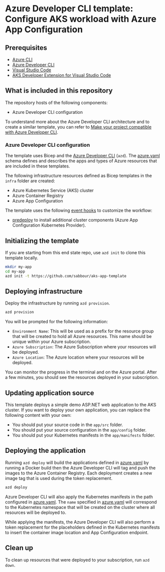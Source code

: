 # Azure Developer CLI template: Configure AKS workload with Azure App Configuration

## Prerequisites

- [Azure CLI](https://learn.microsoft.com/cli/azure/install-azure-cli)
- [Azure Developer CLI](https://learn.microsoft.com/azure/developer/azure-developer-cli/install-azd)
- [Visual Studio Code](https://code.visualstudio.com/download)
- [AKS Developer Extension for Visual Studio Code](https://marketplace.visualstudio.com/items?itemName=ms-kubernetes-tools.aks-devx-tools)

## What is included in this repository

The repository hosts of the following components:

- Azure Developer CLI configuration

To understand more about the Azure Developer CLI architecture and to create a similar template, you can refer to [Make your project compatible with Azure Developer CLI](https://learn.microsoft.com/en-us/azure/developer/azure-developer-cli/make-azd-compatible?pivots=azd-create).

### Azure Developer CLI configuration

The template uses Bicep and the [Azure Developer CLI](https://learn.microsoft.com/azure/developer/azure-developer-cli/overview) (`azd`). The [azure.yaml](./azure.yaml) schema defines and describes the apps and types of Azure resources that are included in these templates.

The following infrastructure resources defined as Bicep templates in the `infra` folder are created:

- Azure Kubernetes Service (AKS) cluster
- Azure Container Registry
- Azure App Configuration

The template uses the following [event hooks](https://learn.microsoft.com/azure/developer/azure-developer-cli/azd-extensibility) to customize the workflow:

- [predeploy](./infra/azd-hooks/predeploy.sh) to install additional cluster components (Azure App Configuration Kubernetes Provider).

## Initializing the template

If you are starting from this end state repo, use `azd init` to clone this template locally.

```sh
mkdir my-app
cd my-app
azd init -t https://github.com/sabbour/aks-app-template
```

## Deploying infrastructure

Deploy the infrastructure by running `azd provision`.

```sh
azd provision
```

You will be prompted for the following information:

- `Environment Name`: This will be used as a prefix for the resource group that will be created to hold all Azure resources. This name should be unique within your Azure subscription.
- `Azure Subscription`: The Azure Subscription where your resources will be deployed.
- `Azure Location`: The Azure location where your resources will be deployed.

You can monitor the progress in the terminal and on the Azure portal. After a few minutes, you should see the resources deployed in your subscription.


## Updating application source 

This template deploys a simple demo ASP.NET web application to the AKS cluster. If you want to deploy your own application, you can replace the following content with your own:

- You should put your source code in the `app/src` folder.
- You should put your source configuration in the `app/config` folder.
- You should put your Kubernetes manifests in the `app/manifests` folder.

## Deploying the application

Running `azd deploy` will build the applications defined in [azure.yaml](./azure.yaml) by running a Docker build then the Azure Developer CLI will tag and push the images to the Azure Container Registry. Each deployment creates a new image tag that is used during the token replacement.

```sh
azd deploy
```

Azure Developer CLI will also apply the Kubernetes manifests in the path configured in [azure.yaml](./azure.yaml). The `name` specified in [azure.yaml](./azure.yaml) will correspond to the Kubernetes namespace that will be created on the cluster where all resources will be deployed to.

While applying the manifests, the Azure Developer CLI will also perform a token replacement for the placeholders defined in the Kubernetes manifests to insert the container image location and App Configuration endpoint.

## Clean up

To clean up resources that were deployed to your subscription, run `azd down`.
